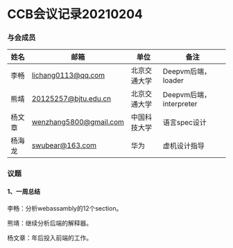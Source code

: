 # CCB会议记录20210204

### 与会成员

| 姓名   | 邮箱                                                    | 单位         | 备注                    |
| ------ | ------------------------------------------------------- | ------------ | ----------------------- |
| 李畅   | lichang0113@qq.com                                      | 北京交通大学 | Deepvm后端，loader      |
| 熊靖   | 20125257@bjtu.edu.cn                                    | 北京交通大学 | Deepvm后端，interpreter |
| 杨文章 | [wenzhang5800@gmail.com](mailto:wenzhang5800@gmail.com) | 中国科技大学 | 语言spec设计            |
| 杨海龙 | [swubear@163.com](mailto:swubear@163.com)               | 华为         | 虚机设计指导            |

### 议题

#### 1、一周总结

李畅：分析webassambly的12个section。

熊靖：继续分析后端的解释器。

杨文章：年后投入前端的工作。
